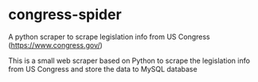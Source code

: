 # congress-spider
A python scraper to scrape legislation info from US Congress (https://www.congress.gov/)

This is a small web scraper based on Python to scrape the legislation info from US Congress and store the data to MySQL database

